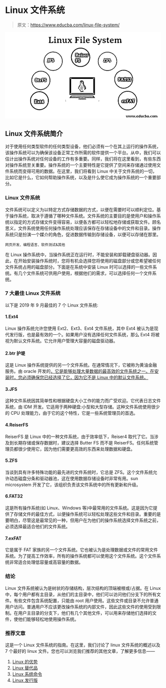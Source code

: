# Linux 文件系统

> 原文：<https://www.educba.com/linux-file-system/>

![Linux File System](img/ff117d269cb569e9692723ec0d40f44d.png)



## Linux 文件系统简介

对于使用任何类型软件的任何类型设备，他们必须有一个在其上运行的操作系统，该操作系统可以为确保该设备正常工作所需的软件提供一个平台。从中，我们可以估计出操作系统对任何设备的工作有多重要。同样，我们将在这里看到，有些东西对操作系统至关重要。操作系统的一个主要特性是它提供了空间来存储通过使用文件系统而变得可用的数据。在这里，我们将看到 Linux 中关于文件系统的一切，比如它是什么，它如何帮助操作系统，以及是什么使它成为操作系统的一个重要部分。

### Linux 文件系统

文件系统可以定义为以特定方式存储数据的方式，以便在需要时可以顺利定位。基于操作系统，取决于遵循了哪种文件系统。文件系统的主要目的是使用户和操作系统以指定的方式存储文件变得容易，以便各方都可以轻松地存储或获取文件。顾名思义，文件系统使用任何操作系统处理应该保存在存储设备中的文件和目录。操作系统只是扮演一个媒介的角色，促进数据传输到存储设备，以便可以存储在那里。

<small>网页开发、编程语言、软件测试&其他</small>

在 Linux 操作系统中，当操作系统正在运行时，不能安装和卸载硬盘驱动器。因此，在开始安装操作系统时，您将有机会选择您将使用的磁盘部分或您希望被任何文件系统占用的磁盘部分。下面是在系统中安装 Linux 时可以选择的一些文件系统。有几个文件系统可供用户使用，根据他们的需求，可以选择任何一个文件系统。

### 7 大最佳 Linux 文件系统

以下是 2019 年 9 月最佳的 7 个 Linux 文件系统:

#### 1.Ext4

Linux 操作系统允许您使用 Ext2、Ext3、Ext4 文件系统，其中 Ext4 被认为是现代发行版，也是最有效的一个。如果用户没有选择任何文件系统，那么 Ext4 将被视为默认文件系统。它允许用户管理大容量的磁盘驱动器。

#### 2.btr 护堤

这是 Linux 操作系统提供的另一个文件系统。在通常情况下，它被称为黄油金融服务。由 oracle 开发的[，它是能够处理大量数据的最高效的文件系统之一。在安装时，您必须确保您已经选择了它，因为它不是 Linux 中的默认文件系统。](https://www.educba.com/oracle-string-functions/)

#### 3.JFS

这种文件系统因其简单性和根据硬盘大小工作的能力而广受欢迎。它代表日志文件系统，由 IDM 开发。它适用于两种硬盘:小型和大型存储。这种文件系统使用很少的 CPU 处理能力，由于它的这个特性，它是一些系统管理员的首选。

#### 4.ReiserFS

ReiserFS 是 Linux 中的一种文件系统，由于效率低下，Reiser4 取代了它。当涉及到长期存储或保存数据时，建议选择 Butter FS 而不是 ReiserFS。任何系统管理员都很少使用它，因为他们需要更高效的东西来处理数据和硬盘。

#### 5.ZFS

当谈到具有许多特殊功能的最先进的文件系统时，它总是 ZFS。这个文件系统允许动态磁盘分条和驱动器池，这在使用数据存储设备时非常有用。sun microsystem 开发了它，该组织负责该文件系统中的所有更新和升级。

#### 6.FAT32

这是所有操作系统(如 Linux、Windows 等)中最常用的文件系统。这是因为它提供了存储文件的最佳方式，以便操作系统可以轻松处理这些文件和目录。重要的是要明白，尽管这是最常见的一种，但用户在为他们的操作系统选择文件系统之前，必须选择最适合他们的文件系统。

#### 7.exFAT

它是属于 FAT 家族的另一个文件系统。它也被认为是处理数据或文件的常用文件系统。为了提高工作效率，所有的操作系统都可以使用这个文件系统。这个文件系统非常适合处理低容量或高容量的数据。

### 结论

Linux 文件系统被认为是树状的存储结构，层次结构的顶端被根或/占据。在 Linux 中，每个用户都有主目录，从他们的主目录中，他们可以访问他们分支下的所有文件。有些文件包含系统配置，只能由 root 用户使用。这些文件或目录不允许普通用户访问。普通用户不应该更改操作系统的内部文件，因此这些文件的使用受到限制。在用户主目录的分支下，他们有几个其他文件，可以用来存储他们选择的文件，使他们能够轻松地使用操作系统。

### 推荐文章

这是一个 Linux 文件系统的指南。在这里，我们讨论了 linux 文件系统的概述以及 7 个最好的 linux 文件。您也可以浏览我们推荐的其他文章，了解更多信息——

1.  [Linux 的优势](https://www.educba.com/advantage-of-linux/)
2.  [Linux 替代品](https://www.educba.com/linux-alternatives/)
3.  [Linux 系统命令](https://www.educba.com/linux-system-commands/)
4.  [Linux 发行版](https://www.educba.com/linux-distributions/)





